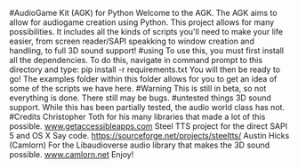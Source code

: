 #AudioGame Kit (AGK) for Python
Welcome to the AGK. The AGK aims to allow for audiogame creation using Python. This project allows for many possibilities. It includes all the kinds of scripts you'll need to make your life easier, from screen reader/SAPI speakking to window creation and handling, to full 3D sound support!
#using
To use this, you must first install all the dependencies. To do this, navigate in command prompt to this directory and type:
pip install -r requirements.txt
You will then be ready to go! The examples folder within this folder allows for you to get an idea of some of the scripts we have here.
#Warning
This is still in beta, so not everything is done. There still may be bugs.
#untested things
3D sound support. While this has been partially tested, the audio world class has not.
#Credits
Christopher Toth for his many libraries that made a lot of this possible. www.getaccessibleapps.com
Steel TTS project for the direct SAPI 5 and OS X Say code. https://sourceforge.net/projects/steeltts/
Austin Hicks (Camlorn) For the Libaudioverse audio library that makes the 3D sound possible. www.camlorn.net
Enjoy!